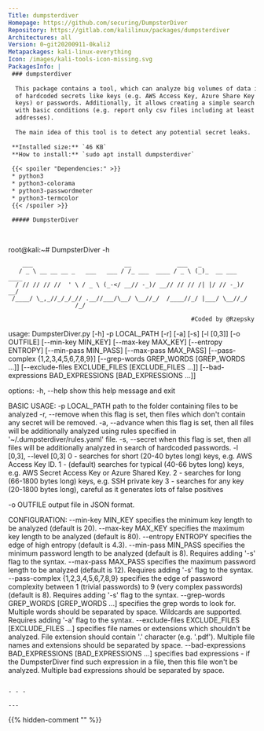 ```yaml
---
Title: dumpsterdiver
Homepage: https://github.com/securing/DumpsterDiver
Repository: https://gitlab.com/kalilinux/packages/dumpsterdiver
Architectures: all
Version: 0~git20200911-0kali2
Metapackages: kali-linux-everything 
Icon: /images/kali-tools-icon-missing.svg
PackagesInfo: |
 ### dumpsterdiver
 
  This package contains a tool, which can analyze big volumes of data in search
  of hardcoded secrets like keys (e.g. AWS Access Key, Azure Share Key or SSH
  keys) or passwords. Additionally, it allows creating a simple search rules
  with basic conditions (e.g. report only csv files including at least 10 email
  addresses).
   
  The main idea of this tool is to detect any potential secret leaks.
 
 **Installed size:** `46 KB`  
 **How to install:** `sudo apt install dumpsterdiver`  
 
 {{< spoiler "Dependencies:" >}}
 * python3
 * python3-colorama
 * python3-passwordmeter
 * python3-termcolor
 {{< /spoiler >}}
 
 ##### DumpsterDiver
 
 
 ```
 root@kali:~# DumpsterDiver -h
 
 
        ___                          __             ___   _                
       / _ \ __ __ __ _   ___   ___ / /_ ___  ____ / _ \ (_)_  __ ___  ____
      / // // // //  ' \ / _ \ (_-</ __// -_)/ __// // // /| |/ // -_)/ __/
     /____/ \_,_//_/_/_// .__//___/\__/ \__//_/  /____//_/ |___/ \__//_/   
                       /_/                                                 
             
                                                        #Coded by @Rzepsky
 
 
 usage: DumpsterDiver.py [-h] -p LOCAL_PATH [-r] [-a] [-s] [-l [0,3]]
                         [-o OUTFILE] [--min-key MIN_KEY] [--max-key MAX_KEY]
                         [--entropy ENTROPY] [--min-pass MIN_PASS]
                         [--max-pass MAX_PASS]
                         [--pass-complex {1,2,3,4,5,6,7,8,9}]
                         [--grep-words GREP_WORDS [GREP_WORDS ...]]
                         [--exclude-files EXCLUDE_FILES [EXCLUDE_FILES ...]]
                         [--bad-expressions BAD_EXPRESSIONS [BAD_EXPRESSIONS ...]]
 
 options:
   -h, --help            show this help message and exit
 
 BASIC USAGE:
   -p LOCAL_PATH         path to the folder containing files to be analyzed
   -r, --remove          when this flag is set, then files which don't contain
                         any secret will be removed.
   -a, --advance         when this flag is set, then all files will be
                         additionally analyzed using rules specified in
                         '~/.dumpsterdiver/rules.yaml' file.
   -s, --secret          when this flag is set, then all files will be
                         additionally analyzed in search of hardcoded
                         passwords.
   -l [0,3], --level [0,3]
                         0 - searches for short (20-40 bytes long) keys, 
                             e.g. AWS Access Key ID. 
                         1 - (default) searches for typical (40-66 bytes long) keys, 
                             e.g. AWS Secret Access Key or Azure Shared Key. 
                         2 - searches for long (66-1800 bytes long) keys, 
                             e.g. SSH private key
                         3 - searches for any key (20-1800 bytes long), 
                             careful as it generates lots of false positives
                         
   -o OUTFILE            output file in JSON format.
 
 CONFIGURATION:
   --min-key MIN_KEY     specifies the minimum key length to be analyzed
                         (default is 20).
   --max-key MAX_KEY     specifies the maximum key length to be analyzed
                         (default is 80).
   --entropy ENTROPY     specifies the edge of high entropy (default is 4.3).
   --min-pass MIN_PASS   specifies the minimum password length to be analyzed
                         (default is 8). Requires adding '-s' flag to the
                         syntax.
   --max-pass MAX_PASS   specifies the maximum password length to be analyzed
                         (default is 12). Requires adding '-s' flag to the
                         syntax.
   --pass-complex {1,2,3,4,5,6,7,8,9}
                         specifies the edge of password complexity between 1
                         (trivial passwords) to 9 (very complex passwords)
                         (default is 8). Requires adding '-s' flag to the
                         syntax.
   --grep-words GREP_WORDS [GREP_WORDS ...]
                         specifies the grep words to look for. Multiple words
                         should be separated by space. Wildcards are supported.
                         Requires adding '-a' flag to the syntax.
   --exclude-files EXCLUDE_FILES [EXCLUDE_FILES ...]
                         specifies file names or extensions which shouldn't be
                         analyzed. File extension should contain '.' character
                         (e.g. '.pdf'). Multiple file names and extensions
                         should be separated by space.
   --bad-expressions BAD_EXPRESSIONS [BAD_EXPRESSIONS ...]
                         specifies bad expressions - if the DumpsterDiver find
                         such expression in a file, then this file won't be
                         analyzed. Multiple bad expressions should be separated
                         by space.
 ```
 
 - - -
 
---
```

{{% hidden-comment "<!--Do not edit anything above this line-->" %}}
